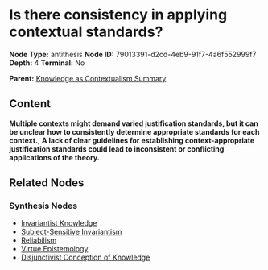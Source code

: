 # Is there consistency in applying contextual standards?

**Node Type:** antithesis
**Node ID:** 79013391-d2cd-4eb9-91f7-4a6f552999f7
**Depth:** 4
**Terminal:** No

**Parent:** [Knowledge as Contextualism Summary](knowledge-as-contextualism-summary-synthesis-24bfec56-507e-4b80-b01d-cc104935c26a.md)

## Content

**Multiple contexts might demand varied justification standards, but it can be unclear how to consistently determine appropriate standards for each context.**, **A lack of clear guidelines for establishing context-appropriate justification standards could lead to inconsistent or conflicting applications of the theory.**

## Related Nodes

### Synthesis Nodes

- [Invariantist Knowledge](invariantist-knowledge-synthesis-3c2ef939-8316-40f4-9ad4-40d2cf4e4606.md)
- [Subject-Sensitive Invariantism](subject-sensitive-invariantism-synthesis-1636a0e4-1746-4ee4-9e4f-0528cf508db2.md)
- [Reliabilism](reliabilism-synthesis-f19b358c-e58e-49d1-a2aa-02d707b357aa.md)
- [Virtue Epistemology](virtue-epistemology-synthesis-066e94ad-9b02-41a8-b26f-078029606fe9.md)
- [Disjunctivist Conception of Knowledge](disjunctivist-conception-of-knowledge-synthesis-67065827-f9e2-448d-b56b-993e2f3d3e36.md)
